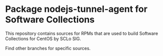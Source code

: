 # Package nodejs-tunnel-agent for Software Collections

This repository contains sources for RPMs that are used
to build Software Collections for CentOS by SCLo SIG.

Find other branches for specific sources.
